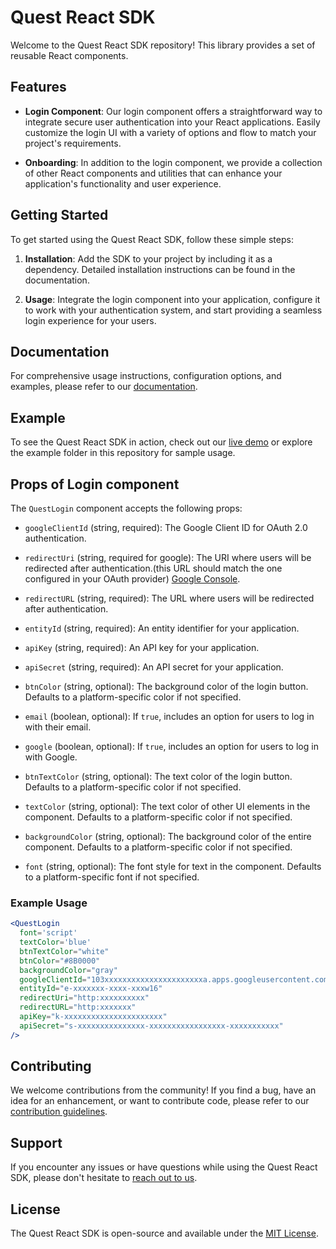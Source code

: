 # Quest React SDK

Welcome to the Quest React SDK repository! This library provides a set of reusable React components.

## Features

- **Login Component**: Our login component offers a straightforward way to integrate secure user authentication into your React applications. Easily customize the login UI with a variety of options and flow to match your project's requirements.

- **Onboarding**: In addition to the login component, we provide a collection of other React components and utilities that can enhance your application's functionality and user experience.

## Getting Started

To get started using the Quest React SDK, follow these simple steps:

1. **Installation**: Add the SDK to your project by including it as a dependency. Detailed installation instructions can be found in the documentation.

2. **Usage**: Integrate the login component into your application, configure it to work with your authentication system, and start providing a seamless login experience for your users.

## Documentation

For comprehensive usage instructions, configuration options, and examples, please refer to our [documentation](link-to-your-documentation).

## Example

To see the Quest React SDK in action, check out our [live demo](link-to-your-demo) or explore the example folder in this repository for sample usage.

## Props of Login component

The `QuestLogin` component accepts the following props:

- `googleClientId` (string, required): The Google Client ID for OAuth 2.0 authentication.

- `redirectUri` (string, required for google): The URI where users will be redirected after authentication.(this URL should match the one configured in your OAuth provider)  [Google Console](https://console.cloud.google.com/apis/credentials/oauthclient).

- `redirectURL` (string, required): The URL where users will be redirected after authentication. 

- `entityId` (string, required): An entity identifier for your application.

- `apiKey` (string, required): An API key for your application.

- `apiSecret` (string, required): An API secret for your application.

- `btnColor` (string, optional): The background color of the login button. Defaults to a platform-specific color if not specified.

- `email` (boolean, optional): If `true`, includes an option for users to log in with their email.

- `google` (boolean, optional): If `true`, includes an option for users to log in with Google.

- `btnTextColor` (string, optional): The text color of the login button. Defaults to a platform-specific color if not specified.

- `textColor` (string, optional): The text color of other UI elements in the component. Defaults to a platform-specific color if not specified.

- `backgroundColor` (string, optional): The background color of the entire component. Defaults to a platform-specific color if not specified.

- `font` (string, optional): The font style for text in the component. Defaults to a platform-specific font if not specified.

### Example Usage

```jsx
<QuestLogin
  font='script'
  textColor='blue'
  btnTextColor="white"
  btnColor="#8B0000"
  backgroundColor="gray"
  googleClientId="103xxxxxxxxxxxxxxxxxxxxxxa.apps.googleusercontent.com"
  entityId="e-xxxxxxx-xxxx-xxxw16"
  redirectUri="http:xxxxxxxxxx"
  redirectURL="http:xxxxxxx"
  apiKey="k-xxxxxxxxxxxxxxxxxxxxxx"
  apiSecret="s-xxxxxxxxxxxxxxx-xxxxxxxxxxxxxxxxx-xxxxxxxxxxx"
/>
```

## Contributing

We welcome contributions from the community! If you find a bug, have an idea for an enhancement, or want to contribute code, please refer to our [contribution guidelines](link-to-contributing-guidelines).

## Support

If you encounter any issues or have questions while using the Quest React SDK, please don't hesitate to [reach out to us](link-to-support).

## License

The Quest React SDK is open-source and available under the [MIT License](link-to-license).
